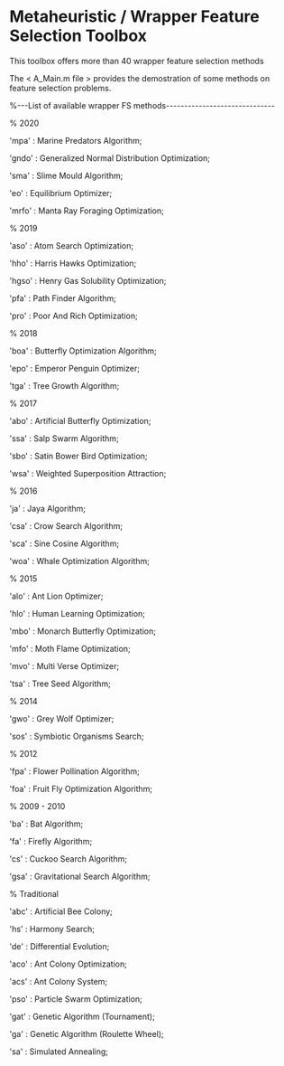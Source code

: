 # Metaheuristic / Wrapper Feature Selection Toolbox

This toolbox offers more than 40 wrapper feature selection methods

The < A_Main.m file > provides the demostration of some methods on feature selection problems. 
    
%---List of available wrapper FS methods------------------------------

% 2020

'mpa'       : Marine Predators Algorithm; 

'gndo'      : Generalized Normal Distribution Optimization;

'sma'       : Slime Mould Algorithm; 

'eo'        : Equilibrium Optimizer;

'mrfo'      : Manta Ray Foraging Optimization; 

% 2019

'aso'       : Atom Search Optimization; 

'hho'       : Harris Hawks Optimization; 

'hgso'      : Henry Gas Solubility Optimization; 

'pfa'       : Path Finder Algorithm; 

'pro'       : Poor And Rich Optimization; 

% 2018

'boa'       : Butterfly Optimization Algorithm;

'epo'       : Emperor Penguin Optimizer; 

'tga'       : Tree Growth Algorithm; 

% 2017

'abo'       : Artificial Butterfly Optimization; 

'ssa'       : Salp Swarm Algorithm; 

'sbo'       : Satin Bower Bird Optimization; 

'wsa'       : Weighted Superposition Attraction; 

% 2016

'ja'        : Jaya Algorithm; 

'csa'       : Crow Search Algorithm;

'sca'       : Sine Cosine Algorithm; 

'woa'       : Whale Optimization Algorithm;

% 2015

'alo'       : Ant Lion Optimizer; 

'hlo'       : Human Learning Optimization;

'mbo'       : Monarch Butterfly Optimization; 

'mfo'       : Moth Flame Optimization;

'mvo'       : Multi Verse Optimizer; 

'tsa'       : Tree Seed Algorithm;

% 2014

'gwo'       : Grey Wolf Optimizer; 

'sos'       : Symbiotic Organisms Search; 

% 2012

'fpa'       : Flower Pollination Algorithm;

'foa'       : Fruit Fly Optimization Algorithm; 

% 2009 - 2010

'ba'        : Bat Algorithm; 

'fa'        : Firefly Algorithm; 

'cs'        : Cuckoo Search Algorithm; 

'gsa'       : Gravitational Search Algorithm;

% Traditional

'abc'       : Artificial Bee Colony; 

'hs'        : Harmony Search;        

'de'        : Differential Evolution; 

'aco'       : Ant Colony Optimization;

'acs'       : Ant Colony System; 

'pso'       : Particle Swarm Optimization; 

'gat'       : Genetic Algorithm (Tournament); 

'ga'        : Genetic Algorithm (Roulette Wheel); 

'sa'        : Simulated Annealing;


